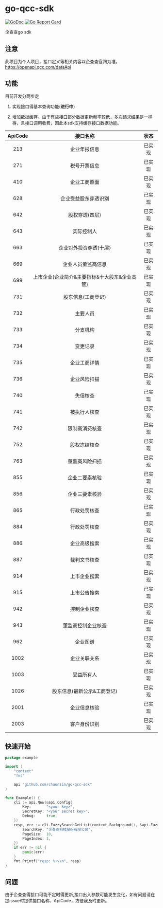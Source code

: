 # go-qcc-sdk

[![GoDoc](https://godoc.org/github.com/chaunsin/go-qcc-sdk?status.svg)](https://godoc.org/github.com/chaunsin/go-qcc-sdk) [![Go Report Card](https://goreportcard.com/badge/github.com/chaunsin/go-qcc-sdk)](https://goreportcard.com/report/github.com/chaunsin/go-qcc-sdk)

企查查go sdk

## 注意

此项目为个人项目，接口定义等相关内容以企查查官网为准。https://openapi.qcc.com/dataApi

## 功能

目前开发分两步走

1. 实现接口得基本查询功能(**进行中**)

2. 增加数据缓存。由于有些接口部分数据更新频率较低，多次请求结果是一样得，且接口调用收费，因此本sdk支持缓存接口数据功能。

| ApiCode |           接口名称            | 状态  |
|:-------:|:-------------------------:|:---:|
|   213   |          企业年报信息           | 已实现 |
|   271   |          税号开票信息           | 已实现 |
|   410   |          企业工商照面           | 已实现 |
|   628   |        企业受益股东穿透识别         | 已实现 |
|   642   |         股权穿透(四层)          | 已实现 |
|   643   |           实际控制人           | 已实现 |
|   663   |       企业对外投资穿透(十层)        | 已实现 |
|   669   |         企业人员董监高信息         | 已实现 |
|   699   | 上市企业(企业简介&主要指标&十大股东&企业高管) | 已实现 |
|   731   |        股东信息(工商登记)         | 已实现 |
|   732   |           主要人员            | 已实现 |
|   733   |           分支机构            | 已实现 |
|   734   |           变更记录            | 已实现 |
|   735   |          企业工商详情           | 已实现 |
|   736   |          企业风险扫描           | 已实现 |
|   740   |           失信核查            | 已实现 |
|   741   |          被执行人核查           | 已实现 |
|   742   |          限制高消费核查          | 已实现 |
|   752   |          股权冻结核查           | 已实现 |
|   763   |          董监高风险扫描          | 已实现 |
|   855   |          企业二要素核验          | 已实现 |
|   856   |          企业三要素核验          | 已实现 |
|   865   |          行政处罚核查           | 已实现 |
|   884   |          行政处罚核查           | 已实现 |
|   886   |          企业高级搜索           | 已实现 |
|   887   |          裁判文书核查           | 已实现 |
|   914   |          上市企业搜索           | 已实现 |
|   915   |          上市公告搜索           | 已实现 |
|   942   |          控制企业核查           | 已实现 |
|   943   |         董监高控制企业核查         | 已实现 |
|   962   |           企业图谱            | 已实现 |
|  1002   |          企业关联关系           | 已实现 |
|  1003   |           受益所有人           | 已实现 |
|  1026   |      股东信息(最新公示&工商登记)      | 已实现 |
|  2001   |          企业信息核验           | 已实现 |
|  2003   |          客户身份识别           | 已实现 |

## 快速开始

```go
package example

import (
	"context"
	"fmt"

	api "github.com/chaunsin/go-qcc-sdk"
)

func Example() {
	cli := api.New(&api.Config{
		Key:       "<your key>",
		SecretKey: "<your secret key>",
		Debug:     true,
	})
	resp, err := cli.FuzzySearchGetList(context.Background(), &api.FuzzySearchGetListReq{
		SearchKey: "企查查科技股份有限公司",
		PageSize:  10,
		PageIndex: 1,
	})
	if err != nil {
		panic(err)
	}
	fmt.Printf("resp: %+v\n", resp)
}

```

## 问题

由于企查查得接口可能不定时得更新,接口出入参数可能发生变化，如有问题请在提issue时提供接口名称、ApiCode，方便我及时更新。